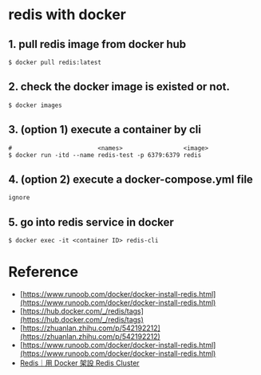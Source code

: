 # redis with docker

## 1. pull redis image from docker hub
```
$ docker pull redis:latest
```

## 2. check the docker image is existed or not.
```
$ docker images
```

## 3. (option 1) execute a container by cli
```
#                        <names>                 <image>
$ docker run -itd --name redis-test -p 6379:6379 redis
```

## 4. (option 2) execute a docker-compose.yml file 
`ignore`

## 5. go into redis service in docker
```
$ docker exec -it <container ID> redis-cli
```


# Reference
- [https://www.runoob.com/docker/docker-install-redis.html](https://www.runoob.com/docker/docker-install-redis.html)
- [https://hub.docker.com/_/redis/tags](https://hub.docker.com/_/redis/tags)
- [https://zhuanlan.zhihu.com/p/542192212](https://zhuanlan.zhihu.com/p/542192212)
- [https://www.runoob.com/docker/docker-install-redis.html](https://www.runoob.com/docker/docker-install-redis.html)
- [Redis｜用 Docker 架設 Redis Cluster](https://blog.bimap.com.tw/2021/06/10/dockerize-redis-cluster-tutorial)
